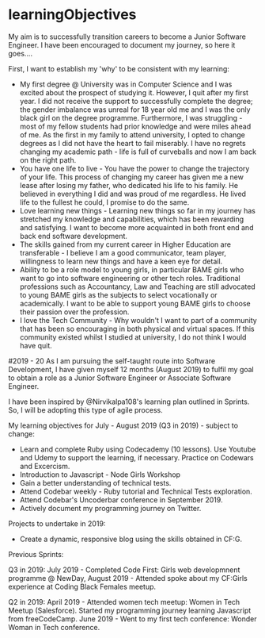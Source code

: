 # learningObjectives
 My aim is to successfully transition careers to become a Junior Software Engineer. I have been encouraged to document my journey, so here it goes....

 First, I want to establish my 'why' to be consistent with my learning:

 * My first degree @ University was in Computer Science and I was excited about the prospect of studying it. However, I quit after my first year. I did not receive the support to successfully complete the degree; the gender imbalance was unreal for 18 year old me and I was the only black girl on the degree programme. Furthermore, I was struggling - most of my fellow students had prior knowledge and were miles ahead of me. As the first in my family to attend university, I opted to change degrees as I did not have the heart to fail miserably. I have no regrets changing my academic path - life is full of curveballs and now I am back on the right path.
 * You have one life to live - You have the power to change the trajectory of your life. This process of changing my career has given me a new lease after losing my father, who dedicated his life to his family. He believed in everything I did and was proud of me regardless. He lived life to the fullest he could, I promise to do the same.
 * Love learning new things - Learning new things so far in my journey has stretched my knowledge and capabilities, which has been rewarding and satisfying. I want to become more acquainted in both front end and back end software development.
 * The skills gained from my current career in Higher Education are transferable - I believe I am a good communicator, team player, willingness to learn new things and have a keen eye for detail.
 * Ability to be a role model to young girls, in particular BAME girls who want to go into software engineering or other tech roles. Traditional professions such as Accountancy, Law and Teaching are still advocated to young BAME girls as the subjects to select vocationally or academically. I want to be able to support young BAME girls to choose their passion over the profession.
 * I love the Tech Community - Why wouldn't I want to part of a community that has been so encouraging in both physical and virtual spaces. If this community existed whilst I studied at university, I do not think I would have quit.

 #2019 - 20
 As I am pursuing the self-taught route into Software Development, I have given myself 12 months (August 2019) to fulfil my goal to obtain a role as a Junior Software Engineer or Associate Software Engineer.

I have been inspired by @Nirvikalpa108's learning plan outlined in Sprints. So, I will be adopting this type of agile process.

My learning objectives for July - August 2019 (Q3 in 2019) - subject to change:
* Learn and complete Ruby using Codecademy (10 lessons). Use Youtube and Udemy to support  the learning, if necessary. Practice on Codewars and Excercism.
* Introduction to Javascript - Node Girls Workshop
* Gain a better understanding of technical tests.
* Attend Codebar weekly - Ruby tutorial and Technical Tests exploration.
* Attend Codebar's Uncoderbar conference in September 2019.
* Actively document my programming journey on Twitter.

Projects to undertake in 2019:
* Create a dynamic, responsive blog using the skills obtained in CF:G.

Previous Sprints:

Q3 in 2019: July 2019 - Completed Code First: Girls web developmnent programme @ NewDay, August 2019 - Attended spoke about my CF:Girls experience at Coding Black Females meetup.

Q2 in 2019: April 2019 - Attended women tech meetup: Women in Tech Meetup (Salesforce). Started my programming journey learning Javascript from freeCodeCamp.  June 2019 - Went to my first tech conference: Wonder Woman in Tech conference.
